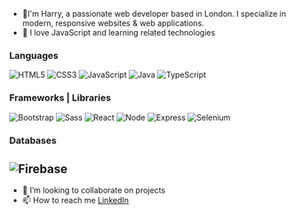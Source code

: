 - 👋I'm Harry, a passionate web developer based in London. I specialize in modern, responsive websites & web applications.
- 🌱 I love JavaScript and learning related technologies
### Languages
![HTML5](https://img.shields.io/badge/HTML5-E34F26?style=for-the-badge&logo=html5&logoColor=white)
![CSS3](https://img.shields.io/badge/CSS3-1572B6?style=for-the-badge&logo=css3&logoColor=white)
![JavaScript](https://img.shields.io/badge/JavaScript-323330?style=for-the-badge&logo=javascript&logoColor=F7DF1E)
![Java](https://img.shields.io/badge/Java-ED8B00?style=for-the-badge&logo=java&logoColor=white)
![TypeScript](https://img.shields.io/badge/TypeScript-007ACC?style=for-the-badge&logo=typescript&logoColor=white)
### Frameworks | Libraries
![Bootstrap](https://img.shields.io/badge/Bootstrap-563D7C?style=for-the-badge&logo=bootstrap&logoColor=white)
![Sass](https://img.shields.io/badge/Sass-CC6699?style=for-the-badge&logo=sass&logoColor=white)
![React](https://img.shields.io/badge/React-20232A?style=for-the-badge&logo=react&logoColor=61DAFB)
![Node](https://img.shields.io/badge/Node.js-339933?style=for-the-badge&logo=nodedotjs&logoColor=white)
![Express](https://img.shields.io/badge/Express.js-000000?style=for-the-badge&logo=express&logoColor=white)
![Selenium](https://img.shields.io/badge/Selenium-43B02A?style=for-the-badge&logo=Selenium&logoColor=white)
### Databases
![Firebase](https://img.shields.io/badge/firebase-ffca28?style=for-the-badge&logo=firebase&logoColor=black)
---
- 💞️ I’m looking to collaborate on projects
- 📫 How to reach me [LinkedIn](https://www.linkedin.com/in/hayrettin-etci/)


<!---
harry79ph/harry79ph is a ✨ special ✨ repository because its `README.md` (this file) appears on your GitHub profile.
You can click the Preview link to take a look at your changes.
--->
